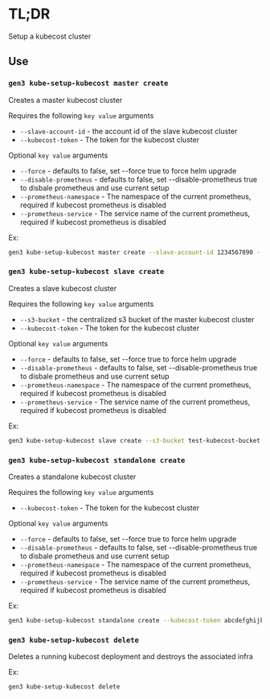 # TL;DR

Setup a kubecost cluster


## Use

### `gen3 kube-setup-kubecost master create`

Creates a master kubecost cluster

Requires the following `key value` arguments

* `--slave-account-id` - the account id of the slave kubecost cluster
* `--kubecost-token` - The token for the kubecost cluster

Optional `key value` arguments

* `--force` - defaults to false, set --force true to force helm upgrade
* `--disable-prometheus` - defaults to false, set --disable-prometheus true to disbale prometheus and use current setup
* `--prometheus-namespace` - The namespace of the current prometheus, required if kubecost prometheus is disabled
* `--prometheus-service` - The service name of the current prometheus, required if kubecost prometheus is disabled

Ex:

``` bash
gen3 kube-setup-kubecost master create --slave-account-id 1234567890 --kubecost-token abcdefghijklmnop12345 --force true
```

### `gen3 kube-setup-kubecost slave create`

Creates a slave kubecost cluster


Requires the following `key value` arguments

* `--s3-bucket` - the centralized s3 bucket of the master kubecost cluster 
* `--kubecost-token` - The token for the kubecost cluster

Optional `key value` arguments

* `--force` - defaults to false, set --force true to force helm upgrade
* `--disable-prometheus` - defaults to false, set --disable-prometheus true to disbale prometheus and use current setup
* `--prometheus-namespace` - The namespace of the current prometheus, required if kubecost prometheus is disabled
* `--prometheus-service` - The service name of the current prometheus, required if kubecost prometheus is disabled

Ex:

``` bash
gen3 kube-setup-kubecost slave create --s3-bucket test-kubecost-bucket --kubecost-token abcdefghijklmnop12345 --force true
```

### `gen3 kube-setup-kubecost standalone create`

Creates a standalone kubecost cluster

Requires the following `key value` arguments

* `--kubecost-token` - The token for the kubecost cluster

Optional `key value` arguments

* `--force` - defaults to false, set --force true to force helm upgrade
* `--disable-prometheus` - defaults to false, set --disable-prometheus true to disbale prometheus and use current setup
* `--prometheus-namespace` - The namespace of the current prometheus, required if kubecost prometheus is disabled
* `--prometheus-service` - The service name of the current prometheus, required if kubecost prometheus is disabled

Ex:

``` bash
gen3 kube-setup-kubecost standalone create --kubecost-token abcdefghijklmnop12345 --force true
```

### `gen3 kube-setup-kubecost delete`

Deletes a running kubecost deployment and destroys the associated infra

Ex:

``` bash
gen3 kube-setup-kubecost delete
```
